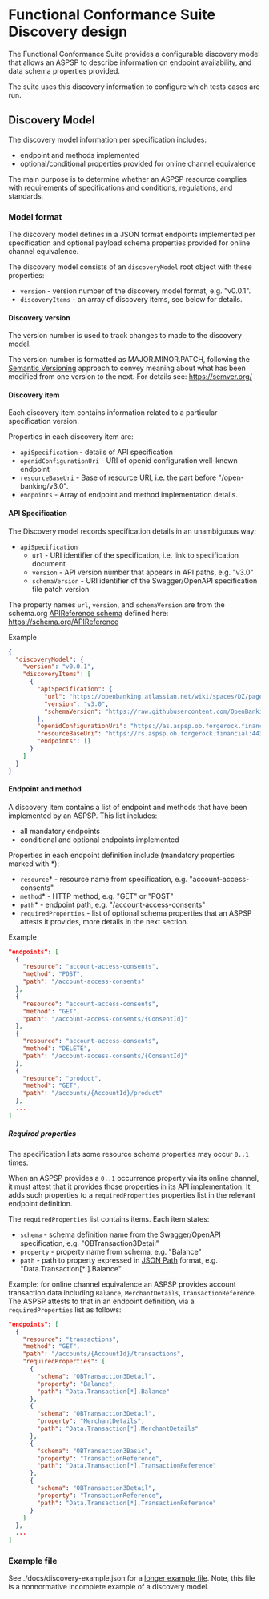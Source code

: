 # Functional Conformance Suite Discovery design

The Functional Conformance Suite provides a configurable discovery model that
allows an ASPSP to describe information on endpoint availability, and data
schema properties provided.

The suite uses this discovery information to configure which tests cases are run.

## Discovery Model

The discovery model information per specification includes:

* endpoint and methods implemented
* optional/conditional properties provided for online channel equivalence

The main purpose is to determine whether an ASPSP resource complies with
requirements of specifications and conditions, regulations, and standards.

### Model format

The discovery model defines in a JSON format endpoints implemented per
specification and optional payload schema properties provided for online channel
equivalence.

The discovery model consists of an `discoveryModel` root object with these
properties:

* `version` - version number of the discovery model format, e.g. "v0.0.1".
* `discoveryItems` - an array of discovery items, see below for details.

#### Discovery version

The version number is used to track changes to made to the discovery model.

The version number is formatted as MAJOR.MINOR.PATCH, following the
[Semantic Versioning](https://semver.org/) approach to convey meaning about what
has been modified from one version to the next. For details see: https://semver.org/

#### Discovery item

Each discovery item contains information related to a particular specification
version.

Properties in each discovery item are:

* `apiSpecification` - details of API specification
* `openidConfigurationUri` - URI of openid configuration well-known endpoint
* `resourceBaseUri` - Base of resource URI, i.e. the part before "/open-banking/v3.0".
* `endpoints` - Array of endpoint and method implementation details.

#### API Specification

The Discovery model records specification details in an unambiguous way:

* `apiSpecification`
  * `url` - URI identifier of the specification, i.e. link to specification document
  * `version` - API version number that appears in API paths, e.g. "v3.0"
  * `schemaVersion` - URI identifier of the Swagger/OpenAPI specification file patch version

The property names `url`, `version`, and `schemaVersion` are from the schema.org
[APIReference schema](https://schema.org/APIReference) defined here:
https://schema.org/APIReference

Example

```json
{
  "discoveryModel": {
    "version": "v0.0.1",
    "discoveryItems": [
      {
        "apiSpecification": {
          "url": "https://openbanking.atlassian.net/wiki/spaces/DZ/pages/642090641/Account+and+Transaction+API+Specification+-+v3.0",
          "version": "v3.0",
          "schemaVersion": "https://raw.githubusercontent.com/OpenBankingUK/read-write-api-specs/v3.0.0/dist/account-info-swagger.json"
        },
        "openidConfigurationUri": "https://as.aspsp.ob.forgerock.financial/oauth2/.well-known/openid-configuration",
        "resourceBaseUri": "https://rs.aspsp.ob.forgerock.financial:443/",
        "endpoints": []
      }
    ]
  }
}
```

#### Endpoint and method

A discovery item contains a list of endpoint and methods that have been
implemented by an ASPSP. This list includes:
  * all mandatory endpoints
  * conditional and optional endpoints implemented

Properties in each endpoint definition include (mandatory properties marked with *):
  - `resource`* - resource name from specification, e.g. "account-access-consents"
  - `method`* - HTTP method, e.g. "GET" or "POST"
  - `path`* - endpoint path, e.g. "/account-access-consents"
  - `requiredProperties` - list of optional schema properties that an ASPSP attests it provides, more details in the next section.

Example

```json
"endpoints": [
  {
    "resource": "account-access-consents",
    "method": "POST",
    "path": "/account-access-consents"
  },
  {
    "resource": "account-access-consents",
    "method": "GET",
    "path": "/account-access-consents/{ConsentId}"
  },
  {
    "resource": "account-access-consents",
    "method": "DELETE",
    "path": "/account-access-consents/{ConsentId}"
  },
  {
    "resource": "product",
    "method": "GET",
    "path": "/accounts/{AccountId}/product"
  },
  ...
]
```

##### Required properties

The specification lists some resource schema properties may occur `0..1` times.

When an ASPSP provides a `0..1` occurrence property via its online channel,
it must attest that it provides those properties in its API implementation. It adds
such properties to a `requiredProperties` properties list in the relevant endpoint definition.

The `requiredProperties` list contains items. Each item states:
 * `schema` - schema definition name from the Swagger/OpenAPI specification, e.g. "OBTransaction3Detail"
 * `property` - property name from schema, e.g. "Balance"
 * `path` - path to property expressed in [JSON Path](https://goessner.net/articles/JsonPath/) format, e.g. "Data.Transaction[* ].Balance"

Example: for online channel equivalence an ASPSP provides account
transaction data including `Balance`, `MerchantDetails`, `TransactionReference`.
The ASPSP attests to that in an endpoint definition, via a `requiredProperties` list
as follows:

```json
"endpoints": [
  {
    "resource": "transactions",
    "method": "GET",
    "path": "/accounts/{AccountId}/transactions",
    "requiredProperties": [
      {
        "schema": "OBTransaction3Detail",
        "property": "Balance",
        "path": "Data.Transaction[*].Balance"
      },
      {
        "schema": "OBTransaction3Detail",
        "property": "MerchantDetails",
        "path": "Data.Transaction[*].MerchantDetails"
      },
      {
        "schema": "OBTransaction3Basic",
        "property": "TransactionReference",
        "path": "Data.Transaction[*].TransactionReference"
      },
      {
        "schema": "OBTransaction3Detail",
        "property": "TransactionReference",
        "path": "Data.Transaction[*].TransactionReference"
      }
    ]
  },
  ...
]
```

### Example file

See ./docs/discovery-example.json for a [longer example file](./discovery-example.json).
Note, this file is a nonnormative incomplete example of a discovery model.
